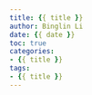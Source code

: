 ```yaml
---
title: {{ title }}
author: Binglin Li
date: {{ date }}
toc: true
categories:
- {{ title }}
tags:
- {{ title }}
---
```

